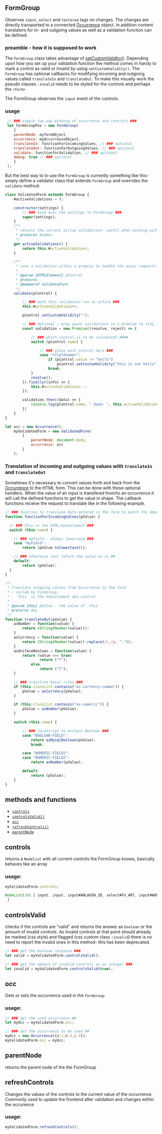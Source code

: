 ## FormGroup
Observes `input`, `select` and `textarea` tags on changes. The changes are directly transported to a connected [Occurrence](occurrence.md) object. In addition content translators for in- and outgoing values as well as a validation function can be defined. 

### preamble - how it is supposed to work
The `FormGroup` class takes advantage of [setCustomValidity()](https://developer.mozilla.org/en-US/docs/Web/API/HTMLObjectElement/setCustomValidity). Depending upon how you set up your validation function the method comes in handy to mark a control as valid or invalid by using `setCustomValidity()`. 
The `FormGroup` has optional callbacks for modifying incoming and outgoing values called `translateIn` and `translateOut`. To make this visually work the pseudo classes `:invalid` needs to be styled for the controls and perhaps the `<form>`

The FormGroup observes the `input` event of the controls.


### usage
```javascript
 // ### simple two way binding of occurrence and controls ###
 let formGroupPos = new FormGroup(
    {
    parentNode: myformObject,
    occurrence: myOccurrenceObject,
    translateIn: functionForIncomingValues, // ### optional
    translateOut: functionForOutgoingValues, // ### optional
    validate: functionforValidation, // ### optional
    debug: true // ### optional
    }
 );
```
But the best way to to use the `FormGroup` is currently something like this- simply define a validator class that extends `FormGroup` and overrides the `validate` method:
```javascript
class ValidatedForm extends FormGroup {
    #activeValidations = 0;

    constructor(settings) {
        // ### hand over the settings to FormGroup ###
        super(settings);
    }
    /** 
     * returns the current active validations- useful when working with async reqeuest 
     * @returns Number
     */
    get activeValidations() {
        return this.#activeValidations;
    }

    /**
     * runs a validation within a promise to handle the async requests
     *
     * @param {HTMLElement} pControl
     * @returns
     * @memberof ValidateForm
     */
    validate(pControl) {

        // ### mark this validation run as active ###
        this.#activeValidations++;

        pControl.setCustomValidity("");

        // ### Optional : wrap async validations in a promise to stay in control ###
        const validation = new Promise((resolve, reject) => {

            // ### which control is to be validated? ####
            switch (pControl.name) {

                // ### place each control here ###
                case "<fieldname>":
                    if (pControl.value != "hello")
                        pControl.setCustomValidity("this is not hello");
                    break;
            }
            resolve();
        }).finally((info) => {
            this.#activeValidations--;
        });

        validation.then((data) => {
            console.log(pControl.name, " done: ", this.activeValidations);
        })
    }
}

let occ = new Occurrence(),
    myValidatedForm = new ValidatedForm(
        {
            parentNode: document.body,
            occurrence: occ
        }
    );
```

### Translation of incoming and outgoing values with `translateIn` and `translateOut`
Sometimes it's necessary to convert values forth and back from the [Occurrence](occurence.md) to the HTML form. This can be done with these optional handlers. When the value of an input is transfered from/to an occurrence it will call the defined functions to get the value in shape. The callback functions receive the request to translate like in the following example.
```javascript
// ### function to translate data entered in the form to match the demands of an occurrence value ###
function functionForIncomingValues(pValue) {

  // ### this => the HTMLinputelement ###
  switch (this.name) {

    // ### myField - always lowercase ###
    case "myField":
        return (pValue.tolowerCase());

    // ### otherwise just return the value as-is ##
    default:
        return (pValue);
  }
}

/**
 * Translate outgoing values from Occurrence to the form
 * - called by FormGroup
 * - `this` is the htmlelement aka control
 * 
 * @param {Any} pValue - the value of `this`
 * @returns Any
 */
function translateOut(pValue) {
    asNumber = function(value) {
        return (String(Number(value)));
    }
    asCurrency = function(value) {
        return (String(Number(value)).replace(/\./g, ","));
    }
    asUnifaceBoolean = function(value) {
        return (value === true)
                return ("T");
            else
                return ("F");
    }

    // ### translate basic rules ###
    if (this.classList.contains("as-currency-comma")) {
        pValue = asCurrency(pValue);
    }

    if (this.classList.contains("as-numeric")) {
        pValue = asNumber(pValue);
    }

    switch (this.name) {

        // ### JavaScript to Uniface Boolean ###
        case "BOOLEAN-FIELD":
            return asMysqlBoolean(pValue);
            break;

        case "NUMERIC-FIELD1":
        case "NUMERIC-FIELD2":
            return asNumber(pValue);

        default:
            return (pValue);
    }
}
```
## methods and functions
* [`controls`](#controls)
* [`controlsValid()`](#controlsValid)
* [`occ`](#occ)
* [`refreshControls()`](#refreshControls)
* [`parentNode`](#parentNode)


## controls
returns a `Nodelist` with all current controls the FormGroup knows, basically behaves like an array

### usage:
```javascript
myValidatedForm.controls;

NodeList(10) [ input, input, input#ANLAGEN_ID, select#FU_ART, input#WUNSCH_DATUM.IN_FU_ANFO
 ]
```

## controlsValid
checks if the controls are "valid" and returns the answer as `boolean` or the 
amount of invalid controls.
As invalid controls at that point should already be marked (css style) and flagged (css custom class `:invalid`) there is no need to report the invalid ones in this method- this has been deprecated.

```javascript
// ### get the boolean response ###
let valid = myValidatedForm.controlsValid();

// ### get the amount of invalid controls as an integer ###
let invalid = myValidatedForm.controlsValid(true);
```

## occ
Gets or sets the occurrence used in the `FormGroup`.
### usage:
```javascript
// ### get the used occurrence ##
let myOcc = myValidatedForm.occ;

// ### set the occurrence to be used ##
myOcc = new Occurrence({a:1,b:2,c:3});
myValidatedForm.occ = myOcc;
```

## parentNode
returns the parent node of the the FormGroup

## refreshControls
Changes the values of the controls to the current value of the occurrence. Commonly used to update the frontend after validation and changes within the occurence.

### usage:
```javascript
myValidatedForm.refreshControls();
```

